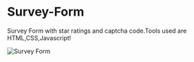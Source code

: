 
# Survey-Form
Survey Form with star ratings and captcha code.Tools used are HTML,CSS,Javascript!

![Survey Form](https://user-images.githubusercontent.com/99597655/173175589-c173259c-9dbd-4677-aba7-c367c31b794d.gif)
